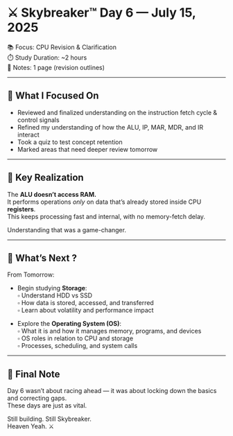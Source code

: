 # ⚔️ Skybreaker™ Day 6 — July 15, 2025

📚 Focus: CPU Revision & Clarification  
⏱️ Study Duration: ~2 hours  
📝 Notes: 1 page (revision outlines)

---

## 🔁 What I Focused On

- Reviewed and finalized understanding on the instruction fetch cycle & control signals  
- Refined my understanding of how the ALU, IP, MAR, MDR, and IR interact  
- Took a quiz to test concept retention  
- Marked areas that need deeper review tomorrow

---

## 🧠 Key Realization

The **ALU doesn’t access RAM.**  
It performs operations *only* on data that’s already stored inside CPU **registers**.  
This keeps processing fast and internal, with no memory-fetch delay.

Understanding that was a game-changer.

---

## 🎯 What’s Next ?
From Tomorrow:
- Begin studying **Storage**:  
  ▫️ Understand HDD vs SSD  
  ▫️ How data is stored, accessed, and transferred  
  ▫️ Learn about volatility and performance impact

- Explore the **Operating System (OS)**:  
  ▫️ What it is and how it manages memory, programs, and devices  
  ▫️ OS roles in relation to CPU and storage  
  ▫️ Processes, scheduling, and system calls 

---

## 💬 Final Note

Day 6 wasn’t about racing ahead — it was about locking down the basics and correcting gaps.  
These days are just as vital.  

Still building. Still Skybreaker.  
Heaven Yeah. ⚔️

